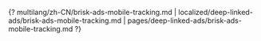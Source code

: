 {? multilang/zh-CN/brisk-ads-mobile-tracking.md | localized/deep-linked-ads/brisk-ads-mobile-tracking.md | pages/deep-linked-ads/brisk-ads-mobile-tracking.md ?}
